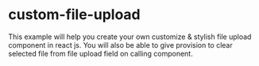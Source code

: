 # custom-file-upload
This example will help you create your own customize &amp; stylish file upload component in react js. You will also be able to give provision to clear selected file from file upload field on calling component.
